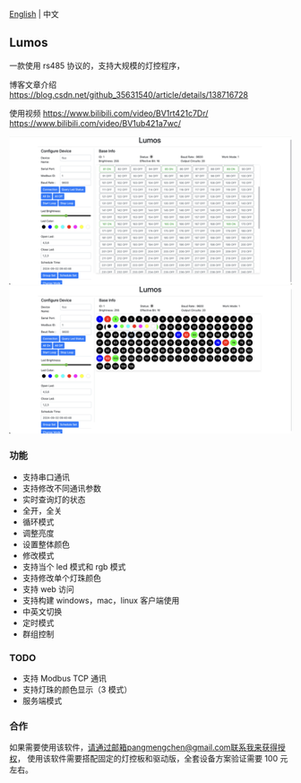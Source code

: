 [English](./README.md) | 中文

## Lumos

一款使用 rs485 协议的，支持大规模的灯控程序，

博客文章介绍 https://blog.csdn.net/github_35631540/article/details/138716728

使用视频
https://www.bilibili.com/video/BV1rt421c7Dr/
https://www.bilibili.com/video/BV1ub421a7wc/

![](./public/led.png)
![](./public/rgbled.png)

### 功能

- 支持串口通讯
- 支持修改不同通讯参数
- 实时查询灯的状态
- 全开，全关
- 循环模式
- 调整亮度
- 设置整体颜色
- 修改模式
- 支持当个 led 模式和 rgb 模式
- 支持修改单个灯珠颜色
- 支持 web 访问
- 支持构建 windows，mac，linux 客户端使用
- 中英文切换
- 定时模式
- 群组控制

### TODO

- 支持 Modbus TCP 通讯
- 支持灯珠的颜色显示（3 模式）
- 服务端模式

### 合作

如果需要使用该软件，请通过邮箱pangmengchen@gmail.com联系我来获得授权，
使用该软件需要搭配固定的灯控板和驱动版，全套设备方案验证需要 100 元左右。
